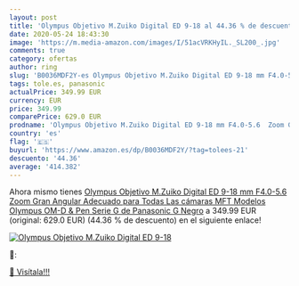 ```yaml
---
layout: post
title: 'Olympus Objetivo M.Zuiko Digital ED 9-18 al 44.36 % de descuento'
date: 2020-05-24 18:43:30
image: 'https://m.media-amazon.com/images/I/51acVRKHyIL._SL200_.jpg'
comments: true
category: ofertas
author: ring
slug: 'B0036MDF2Y-es Olympus Objetivo M.Zuiko Digital ED 9-18 mm F4.0-5.6 Zoom...'
tags: tole.es, panasonic
actualPrice: 349.99 EUR
currency: EUR
price: 349.99
comparePrice: 629.0 EUR
prodname: 'Olympus Objetivo M.Zuiko Digital ED 9-18 mm F4.0-5.6  Zoom Gran Angular  Adecuado para Todas Las cámaras MFT  Modelos Olympus OM-D & Pen  Serie G de Panasonic G   Negro'
country: 'es'
flag: '🇪🇸'
buyurl: 'https://www.amazon.es/dp/B0036MDF2Y/?tag=tolees-21'
descuento: '44.36'
average: '414.382'
---
```


Ahora mismo tienes [Olympus Objetivo M.Zuiko Digital ED 9-18 mm F4.0-5.6  Zoom Gran Angular  Adecuado para Todas Las cámaras MFT  Modelos Olympus OM-D & Pen  Serie G de Panasonic G   Negro](https://www.amazon.es/dp/B0036MDF2Y/?tag=tolees-21) a 349.99 EUR (original: 629.0 EUR) (44.36 %  de descuento) en el siguiente enlace!

[![Olympus Objetivo M.Zuiko Digital ED 9-18](https://m.media-amazon.com/images/I/51acVRKHyIL._SL200_.jpg)](https://www.amazon.es/dp/B0036MDF2Y/?tag=tolees-21)

🔎:


[🛒 Visítala!!!](https://www.amazon.es/dp/B0036MDF2Y/?tag=tolees-21)
